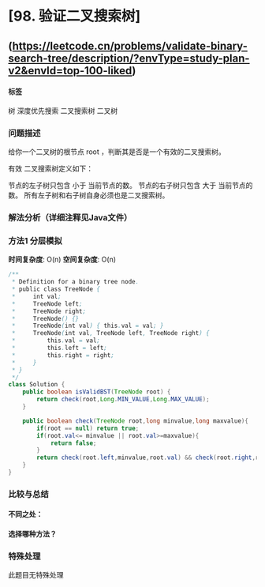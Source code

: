# [98. 验证二叉搜索树] 
## (https://leetcode.cn/problems/validate-binary-search-tree/description/?envType=study-plan-v2&envId=top-100-liked)

#### **标签** 
树
深度优先搜索
二叉搜索树
二叉树


### 问题描述
给你一个二叉树的根节点 root ，判断其是否是一个有效的二叉搜索树。

有效 二叉搜索树定义如下：

节点的左子树只包含 小于 当前节点的数。
节点的右子树只包含 大于 当前节点的数。
所有左子树和右子树自身必须也是二叉搜索树。
 

### 解法分析（详细注释见Java文件）
### 方法1 分层模拟


**时间复杂度**: O(n)
**空间复杂度**: O(n)
```java
/**
 * Definition for a binary tree node.
 * public class TreeNode {
 *     int val;
 *     TreeNode left;
 *     TreeNode right;
 *     TreeNode() {}
 *     TreeNode(int val) { this.val = val; }
 *     TreeNode(int val, TreeNode left, TreeNode right) {
 *         this.val = val;
 *         this.left = left;
 *         this.right = right;
 *     }
 * }
 */
class Solution {
    public boolean isValidBST(TreeNode root) {
        return check(root,Long.MIN_VALUE,Long.MAX_VALUE);
    }

    public boolean check(TreeNode root,long minvalue,long maxvalue){
        if(root == null) return true;
        if(root.val<= minvalue || root.val>=maxvalue){
            return false;
        }
        return check(root.left,minvalue,root.val) && check(root.right,root.val,maxvalue);
    }
}
```

### 比较与总结
#### 不同之处：

#### 选择哪种方法？


### 特殊处理
此题目无特殊处理
